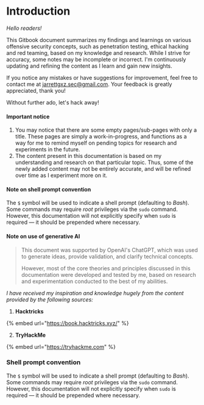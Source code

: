 # Introduction

_Hello readers!_

This Gitbook document summarizes my findings and learnings on various offensive security concepts, such as penetration testing, ethical hacking and red teaming, based on my knowledge and research. While I strive for accuracy, some notes may be incomplete or incorrect. I'm continuously updating and refining the content as I learn and gain new insights.

If you notice any mistakes or have suggestions for improvement, feel free to contact me at [jarrettgxz.sec@gmail.com](mailto:jarrettgxz.sec@gmail.com). Your feedback is greatly appreciated, thank you!

Without further ado, let's hack away!

#### Important notice <a href="#shell-prompt-convention" id="shell-prompt-convention"></a>

1. You may notice that there are some empty pages/sub-pages with only a title. These pages are simply a work-in-progress, and functions as a way for me to remind myself on pending topics for research and experiments in the future.
2. The content present in this documentation is based on my understanding and research on that particular topic. Thus, some of the newly added content may not be entirely accurate, and will be refined over time as I experiment more on it.

#### Note on shell prompt convention <a href="#shell-prompt-convention" id="shell-prompt-convention"></a>

The `$` symbol will be used to indicate a shell prompt (defaulting to _Bash_). Some commands may require _root_ privileges via the `sudo` command. However, this documentation will not explicitly specify when `sudo` is required — it should be prepended where necessary.

#### Note on use of generative AI <a href="#shell-prompt-convention" id="shell-prompt-convention"></a>

> This document was supported by OpenAI's ChatGPT, which was used to generate ideas, provide validation, and clarify technical concepts.&#x20;
>
>
>
> However, most of the core theories and principles discussed in this documentation were developed and tested by me, based on research and experimentation conducted to the best of my abilities.



_I have received my inspiration and knowledge hugely from the content provided by the following sources:_

1. **Hacktricks**

{% embed url="https://book.hacktricks.xyz/" %}

2. **TryHackMe**

{% embed url="https://tryhackme.com" %}

### Shell prompt convention

The `$` symbol will be used to indicate a shell prompt (defaulting to _Bash_). Some commands may require _root_ privileges via the `sudo` command. However, this documentation will not explicitly specify when `sudo` is required —  it should be prepended where necessary.
